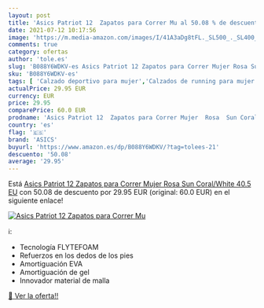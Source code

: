 ```yaml
---
layout: post
title: 'Asics Patriot 12  Zapatos para Correr Mu al 50.08 % de descuento'
date: 2021-07-12 10:17:56
image: 'https://m.media-amazon.com/images/I/41A3aDg8tFL._SL500_._SL400_.jpg'
comments: true
category: ofertas
author: 'tole.es'
slug: 'B088Y6WDKV-es Asics Patriot 12 Zapatos para Correr Mujer Rosa Sun...'
sku: 'B088Y6WDKV-es'
tags: [ 'Calzado deportivo para mujer','Calzados de running para mujer','Calzados para correr en asfalto para mujer','Zapatillas y calzado deportivo para mujer','Zapatos','Zapatos para mujer','Zapatos y complementos','asics','zapatos', ]
actualPrice: 29.95 EUR
currency: EUR
price: 29.95
comparePrice: 60.0 EUR
prodname: 'Asics Patriot 12  Zapatos para Correr Mujer  Rosa  Sun Coral/White   40.5 EU'
country: 'es'
flag: '🇪🇸'
brand: 'ASICS'
buyurl: 'https://www.amazon.es/dp/B088Y6WDKV/?tag=tolees-21'
descuento: '50.08'
average: '29.95'
---
```


Está [Asics Patriot 12  Zapatos para Correr Mujer  Rosa  Sun Coral/White   40.5 EU](https://www.amazon.es/dp/B088Y6WDKV/?tag=tolees-21) con 50.08 de descuento por 29.95 EUR (original: 60.0 EUR) en el siguiente enlace!

[![Asics Patriot 12  Zapatos para Correr Mu](https://m.media-amazon.com/images/I/41A3aDg8tFL._SL500_._SL400_.jpg)](https://www.amazon.es/dp/B088Y6WDKV/?tag=tolees-21)

ℹ️:

- Tecnología FLYTEFOAM
- Refuerzos en los dedos de los pies
- Amortiguación EVA
- Amortiguación de gel
- Innovador material de malla

[🛒 Ver la oferta!!](https://www.amazon.es/dp/B088Y6WDKV/?tag=tolees-21)
